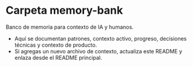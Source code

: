 # Carpeta memory-bank

Banco de memoria para contexto de IA y humanos.

- Aquí se documentan patrones, contexto activo, progreso, decisiones técnicas y contexto de producto.
- Si agregas un nuevo archivo de contexto, actualiza este README y enlaza desde el README principal.
